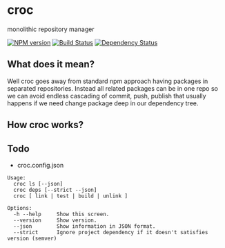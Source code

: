 # croc
monolithic repository manager

[![NPM version](https://img.shields.io/npm/v/croc.svg)](https://npmjs.org/package/croc)
[![Build Status](https://travis-ci.org/xpavelf/croc.svg?branch=master)](https://travis-ci.org/xpavelf/croc)
[![Dependency Status](https://david-dm.org/xpavelf/croc.svg)](https://david-dm.org/xpavelf/croc)

## What does it mean?

Well croc goes away from standard npm approach having packages in separated repositories. Instead all related packages can be in one repo so we can avoid endless cascading of commit, push, publish that usually happens if we need change package deep in our dependency tree.

## How croc works?

## Todo
* croc.config.json


```
Usage:
  croc ls [--json]
  croc deps [--strict --json]
  croc [ link | test | build | unlink ]

Options:
  -h --help     Show this screen.
  --version     Show version.
  --json        Show information in JSON format.
  --strict      Ignore project dependency if it doesn't satisfies version (semver)
```
